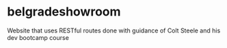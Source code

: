 # belgradeshowroom
Website that uses RESTful routes done with guidance of Colt Steele and his dev bootcamp course
